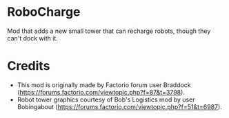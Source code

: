 # RoboCharge
Mod that adds a new small tower that can recharge robots, though they can't dock with it.

# Credits
- This mod is originally made by Factorio forum user Braddock (https://forums.factorio.com/viewtopic.php?f=87&t=3798).
- Robot tower graphics courtesy of Bob's Logistics mod by user Bobingabout (https://forums.factorio.com/viewtopic.php?f=51&t=6987).
